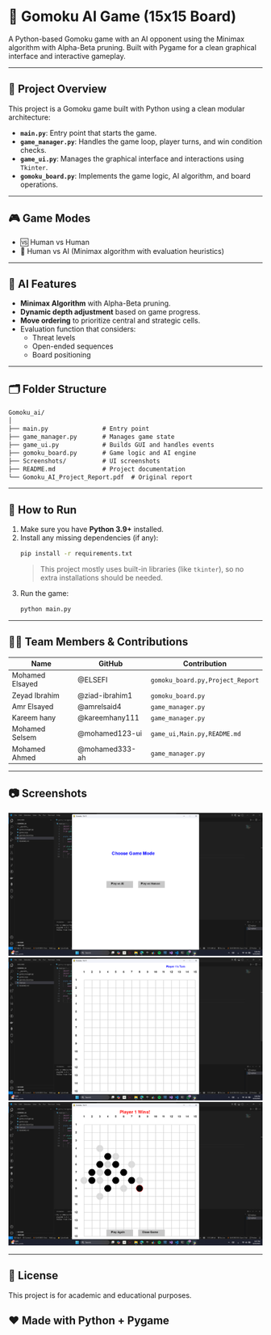 # 🧠 Gomoku AI Game (15x15 Board)

A Python-based Gomoku game with an AI opponent using the Minimax algorithm with Alpha-Beta pruning. Built with Pygame for a clean graphical interface and interactive gameplay.

---

## 📌 Project Overview

This project is a Gomoku game built with Python using a clean modular architecture:

- **`main.py`**: Entry point that starts the game.
- **`game_manager.py`**: Handles the game loop, player turns, and win condition checks.
- **`game_ui.py`**: Manages the graphical interface and interactions using `Tkinter`.
- **`gomoku_board.py`**: Implements the game logic, AI algorithm, and board operations.

---

## 🎮 Game Modes

- 🆚 Human vs Human
- 🤖 Human vs AI (Minimax algorithm with evaluation heuristics)

---

## 🧠 AI Features

- **Minimax Algorithm** with Alpha-Beta pruning.
- **Dynamic depth adjustment** based on game progress.
- **Move ordering** to prioritize central and strategic cells.
- Evaluation function that considers:
  - Threat levels
  - Open-ended sequences
  - Board positioning

---

## 🗂️ Folder Structure

```
Gomoku_ai/
│
├── main.py               # Entry point
├── game_manager.py       # Manages game state
├── game_ui.py            # Builds GUI and handles events
├── gomoku_board.py       # Game logic and AI engine
├── Screenshots/          # UI screenshots
├── README.md             # Project documentation
└── Gomoku_AI_Project_Report.pdf  # Original report
```

---

## 🚀 How to Run

1. Make sure you have **Python 3.9+** installed.
2. Install any missing dependencies (if any):
   ```bash
   pip install -r requirements.txt
   ```
   > This project mostly uses built-in libraries (like `tkinter`), so no extra installations should be needed.
3. Run the game:
   ```bash
   python main.py
   ```

---

## 👨‍💻 Team Members & Contributions

| Name            | GitHub         | Contribution                     |
| --------------- | -------------- | -------------------------------- |
| Mohamed Elsayed | @ELSEFI        | `gomoku_board.py,Project_Report` |
| Zeyad Ibrahim   | @ziad-ibrahim1 | `gomoku_board.py`                |
| Amr Elsayed     | @amrelsaid4    | `game_manager.py`                |
| Kareem hany     | @kareemhany111 | `game_manager.py`                |
| Mohamed Selsem  | @mohamed123-ui | `game_ui,Main.py,README.md`      |
| Mohamed Ahmed   | @mohamed333-ah | `game_manager.py`                |

---

## 📷 Screenshots

![Game Board](Screenshots/Mainscreen.png)
![Game Board](Screenshots/Gui.png)
![Game Board](Screenshots/Ph2.png)

---

## 📄 License

This project is for academic and educational purposes.

## ❤️ Made with Python + Pygame

```

```
